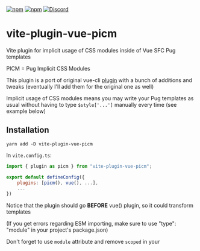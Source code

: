 [![npm](https://img.shields.io/npm/v/vite-plugin-vue-picm?color=pink&style=flat-square)](https://www.npmjs.com/package/vite-plugin-vue-picm)
[![npm](https://img.shields.io/npm/dw/vite-plugin-vue-picm?color=pink&style=flat-square)](https://www.npmjs.com/package/vite-plugin-vue-picm)
[![Discord](https://img.shields.io/discord/405510915845390347?color=pink&label=join%20discord&style=flat-square)](https://zeokku.com/discord)


# vite-plugin-vue-picm

Vite plugin for implicit usage of CSS modules inside of Vue SFC Pug templates

PICM = Pug Implicit CSS Modules

This plugin is a port of original vue-cli [plugin](https://github.com/zeokku/vue-cli-plugin-pug-with-css-modules) with a bunch of additions and tweaks (eventually I'll add them for the original one as well)

Implicit usage of CSS modules means you may write your Pug templates as usual without having to type `$style['...']` manually every time (see example below)

## Installation

```
yarn add -D vite-plugin-vue-picm
```

In `vite.config.ts`:

```javascript
import { plugin as picm } from "vite-plugin-vue-picm";

export default defineConfig({
    plugins: [picm(), vue(), ...],
    ...
})
```

Notice that the plugin should go **BEFORE** vue() plugin, so it could transform templates

(If you get errors regarding ESM importing, make sure to use "type": "module" in your project's package.json)

Don't forget to use `module` attribute and remove `scoped` in your <style> blocks

By default the plugin generates COMPONENT\_\_CLASSNAME values in development and minimized names during `vite build`

## Example

To use the plugin you won't need to change your templates. Look at the example:

```vue
<template lang="pug">
bob.sas(
  :class="{ state, locked }",
  @click="setState"
)
  .child 
    .grand-child

#id.a.z.x(:class="[b, c, d]")

div(:class="{d: someVar}" :id="someIdVar")
div(:class="a ? 'b' : c")
div(:class="someOtherVar")

bob
</template>

<style module>
.sas {
  //
}

.state {
  //
}

//
</style>
```

The plugin processes pug and transforms class and id attributes to use $style and then compiles into html:

```html
<bob
  :class="[ $style['sas'], {[$style['state']] : state}, {[$style['locked']] : locked} ]"
  @click="setState"
>
  <div :class="$style['child']">
    <div :class="$style['grand-child']"></div>
  </div>
</bob>
<div
  :id="$style['id']"
  :class="[ $style['a'], $style['z'], $style['x'], $style[b], $style[c], $style[d] ]"
></div>
<div :id="$style[someIdVar]" :class="{[$style['d']] : someVar}"></div>
<div :class="$style[a ? 'b' : c]"></div>
<div :class="$style[someOtherVar]"></div>
<bob></bob>
```

## Edge cases

Sometimes it's needed to preserve id/class names. In this scenario use `--` as a prefix to keep the name (Or you can select your own prefix using plugin options)

**ID Example:**

```vue
<template lang="pug">
svg <!-- preserve tag case -->
  filter#--filter-1
    //...

.element bababooey
</template>

<style module>
.element {
  filter: url(#filter-1);
}
</style>
```

_Notice, that the prefix is removed in the output_

**Computed :ID example**

```vue
<template lang="pug">
.element(:--id="someComputedId")
</template>
```

Output will have `:id="someComputedId"` instead of `:id="$style[someComputedId]"`

**Class example**

```vue
<template lang="pug">
.--element bababooey
.--element2 test

.this-will-be-minified bog
</template>

<style>
.element {
  //
}
</style>

<style module>
.this-will-be-minified {
  //
}

:global(.element2) {
  //
}
</style>
```
